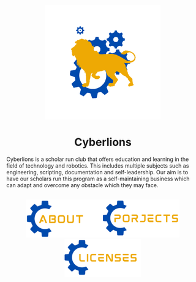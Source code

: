 <p align="center"><img src="https://github.com/CarlosIsCringe/Cyberlions/blob/main/Branding/ROBOTICS.png" height="300"></p>

<h1 align="center">Cyberlions</h1>

Cyberlions is a scholar run club that offers education and learning in the field of technology and robotics. This includes multiple subjects such as engineering, scripting, documentation and self-leadership. Our aim is to have our scholars run this program as a self-maintaining business which can adapt and overcome any obstacle which they may face.

##

<p align="center">
<a href="#"><img src="https://github.com/CarlosIsCringe/Cyberlions/blob/main/Branding/ABOUT.png" height="100"></a><a href="#"><img src="https://github.com/CarlosIsCringe/Cyberlions/blob/main/Branding/PROJECTS.png" height="100"></a> <a href="#"><img src="https://github.com/CarlosIsCringe/Cyberlions/blob/main/Branding/LICENSES.png" height="100"></a>
</p>

